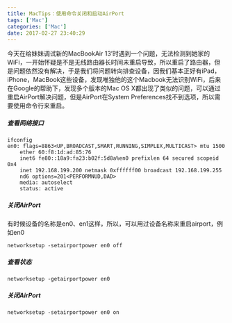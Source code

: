 ```yaml
---
title: MacTips：使用命令关闭和启动AirPort
tags: ['Mac']
categories: ['Mac']
date: 2017-02-27 23:40:29
---
```


今天在给妹妹调试新的MacBookAir 13’时遇到一个问题，无法检测到她家的WiFi，一开始怀疑是不是无线路由器长时间未重启导致，所以重启了路由器，但是问题依然没有解决，于是我们将问题转向排查设备，因我们基本正好有iPad，iPhone，MacBook这些设备，发现唯独他的这个Macbook无法识别WiFi，后来在Google的帮助下，发现多个版本的Mac OS X都出现了类似的问题，可以通过重启AirPort解决问题，但是AirPort在System Preferences找不到选项，所以需要使用命令行来重启。

##### **查看网络接口**
```
ifconfig
en0: flags=8863<UP,BROADCAST,SMART,RUNNING,SIMPLEX,MULTICAST> mtu 1500
	ether 60:f8:1d:ad:85:76
	inet6 fe80::18a9:fa23:b02f:5d8a%en0 prefixlen 64 secured scopeid 0x4
	inet 192.168.199.200 netmask 0xffffff00 broadcast 192.168.199.255
	nd6 options=201<PERFORMNUD,DAD>
	media: autoselect
	status: active
```
##### **关闭AirPort**
有时候设备的名称是en0、en1这样，所以，可以用过设备名称来重启airport，例如en0
```
networksetup -setairportpower en0 off
```

##### **查看状态**
```
networksetup -getairportpower en0
```

##### **关闭AirPort**
```
networksetup -setairportpower en0 on
```
